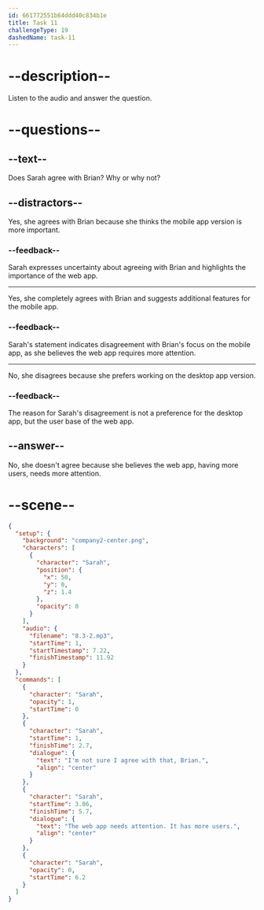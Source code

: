 ```yaml
---
id: 661772551b64ddd40c834b1e
title: Task 11
challengeType: 19
dashedName: task-11
---
```


<!-- (Audio) Sarah: I'm not sure I agree with that, Brian. The web app needs attention. It has more users. -->

# --description--

Listen to the audio and answer the question.

# --questions--

## --text--

Does Sarah agree with Brian? Why or why not?

## --distractors--

Yes, she agrees with Brian because she thinks the mobile app version is more important.

### --feedback--

Sarah expresses uncertainty about agreeing with Brian and highlights the importance of the web app.

---

Yes, she completely agrees with Brian and suggests additional features for the mobile app.

### --feedback--

Sarah's statement indicates disagreement with Brian's focus on the mobile app, as she believes the web app requires more attention.

---

No, she disagrees because she prefers working on the desktop app version.

### --feedback--

The reason for Sarah's disagreement is not a preference for the desktop app, but the user base of the web app.

## --answer--

No, she doesn't agree because she believes the web app, having more users, needs more attention.

# --scene--

```json
{
  "setup": {
    "background": "company2-center.png",
    "characters": [
      {
        "character": "Sarah",
        "position": {
          "x": 50,
          "y": 0,
          "z": 1.4
        },
        "opacity": 0
      }
    ],
    "audio": {
      "filename": "8.3-2.mp3",
      "startTime": 1,
      "startTimestamp": 7.22,
      "finishTimestamp": 11.92
    }
  },
  "commands": [
    {
      "character": "Sarah",
      "opacity": 1,
      "startTime": 0
    },
    {
      "character": "Sarah",
      "startTime": 1,
      "finishTime": 2.7,
      "dialogue": {
        "text": "I'm not sure I agree with that, Brian.",
        "align": "center"
      }
    },
    {
      "character": "Sarah",
      "startTime": 3.06,
      "finishTime": 5.7,
      "dialogue": {
        "text": "The web app needs attention. It has more users.",
        "align": "center"
      }
    },
    {
      "character": "Sarah",
      "opacity": 0,
      "startTime": 6.2
    }
  ]
}
```


